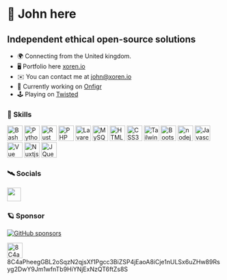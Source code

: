  👋 John here
=====================

Independent ethical open-source solutions
-----------------------------------------

*   🌍  Connecting from the United kingdom.
*   🖥️  Portfolio here [xoren.io](https://www.xoren.io/)
*   ✉️  You can contact me at [john@xoren.io](mailto:github@xoren.io)
*   🚀  Currently working on [Onfigr](https://onfigr.com)
*   🕹️  Playing on [Twisted](https://twisted.bar)


### 🚂 Skills

<p align="left">
    <a href="https://www.gnu.org/software/bash/" target="_blank" rel="noreferrer"><img src="https://raw.githubusercontent.com/xorenio/xorenio/main/public/icons/skills/full_colored_dark.svg" width="36" height="36" alt="Bash" /></a>
    <a href="https://www.python.org/" target="_blank" rel="noreferrer"><img src="https://raw.githubusercontent.com/xorenio/xorenio/main/public/icons/skills/python-colored.svg" width="36" height="36" alt="Python" /></a>
    <a href="https://www.rust-lang.org/" target="_blank" rel="noreferrer"><img src="https://raw.githubusercontent.com/xorenio/xorenio/main/public/icons/skills/rust-colored-dark.svg" width="36" height="36" alt="Rust" /></a>
    <a href="https://www.php.net/" target="_blank" rel="noreferrer"><img src="https://raw.githubusercontent.com/xorenio/xorenio/main/public/icons/skills/php-colored.svg" width="36" height="36" alt="PHP" /></a>
    <a href="https://laravel.com/" target="_blank" rel="noreferrer"><img src="https://raw.githubusercontent.com/xorenio/xorenio/main/public/icons/skills/laravel-colored.svg" width="36" height="36" alt="Lavarel" /></a>
    <a href="https://www.mysql.com/" target="_blank" rel="noreferrer"><img src="https://raw.githubusercontent.com/xorenio/xorenio/main/public/icons/skills/mysql-colored.svg" width="36" height="36" alt="MySQL" /></a>
    <a href="https://developer.mozilla.org/en-US/docs/Glossary/HTML5" target="_blank" rel="noreferrer"><img src="https://raw.githubusercontent.com/xorenio/xorenio/main/public/icons/skills/html5-colored.svg" width="36" height="36" alt="HTML5" /></a>
    <a href="https://www.w3.org/TR/CSS/#css" target="_blank" rel="noreferrer"><img src="https://raw.githubusercontent.com/xorenio/xorenio/main/public/icons/skills/css3-colored.svg" width="36" height="36" alt="CSS3" /></a>
    <a href="https://tailwindcss.com/" target="_blank" rel="noreferrer"><img src="https://raw.githubusercontent.com/xorenio/xorenio/main/public/icons/skills/tailwindcss-colored.svg" width="36" height="36" alt="TailwindCSS" /></a>
    <a href="https://getbootstrap.com/" target="_blank" rel="noreferrer"><img src="https://raw.githubusercontent.com/xorenio/xorenio/main/public/icons/skills/bootstrap-colored.svg" width="36" height="36" alt="Bootstrap" /></a>
    <a href="https://Nodejs.org/" target="_blank" rel="noreferrer"><img src="https://raw.githubusercontent.com/xorenio/xorenio/main/public/icons/skills/nodejs-colored.svg" width="36" height="36" alt="nodejs" /></a>
    <a href="https://developer.mozilla.org/en-US/docs/Web/javascript" target="_blank" rel="noreferrer"><img src="https://raw.githubusercontent.com/xorenio/xorenio/main/public/icons/skills/javascript-colored.svg" width="36" height="36" alt="Javascript" /></a>
    <a href="https://vuejs.org/" target="_blank" rel="noreferrer"><img src="https://raw.githubusercontent.com/xorenio/xorenio/main/public/icons/skills/vuejs-colored.svg" width="36" height="36" alt="Vue" /></a>
    <a href="https://nuxtjs.org/" target="_blank" rel="noreferrer"><img src="https://raw.githubusercontent.com/xorenio/xorenio/main/public/icons/skills/nuxtjs-colored.svg" width="36" height="36" alt="Nuxtjs" /></a>
    <a href="https://jquery.com/" target="_blank" rel="noreferrer"><img src="https://raw.githubusercontent.com/xorenio/xorenio/main/public/icons/skills/jquery-colored.svg" width="36" height="36" alt="JQuery" /></a>
</p>


### 🛰️ Socials

<p align="left"> <a href="https://www.github.com/xorenio" target="_blank" rel="noreferrer"><img src="https://raw.githubusercontent.com/xorenio/xorenio/main/public/icons/socials/github.svg" width="32" height="32" /></a></p>


### 🪐 Sponsor

<a href="https://github.com/sponsors/xorenio">
  <img alt="GitHub sponsors" src="https://img.shields.io/badge/%E2%98%95%EF%B8%8F-Sponsor%20on%20GitHub-lightgrey"  >
</a>

<br/>
<p align="left"> 
<img alt="8C4aPheegGBL2oSqzN2qjsXf1Pgcc3BiZSP4jEaoA8iCje1nULSx6uZHw89Rsyg2DwY9Jm1wfnTb9HiYNjExNzQT6ftZs8S" src="https://raw.githubusercontent.com/xorenio/xorenio/main/public/icons/support/monero.svg" width="36" height="36" > 8C4aPheegGBL2oSqzN2qjsXf1Pgcc3BiZSP4jEaoA8iCje1nULSx6uZHw89Rsyg2DwY9Jm1wfnTb9HiYNjExNzQT6ftZs8S</p>

